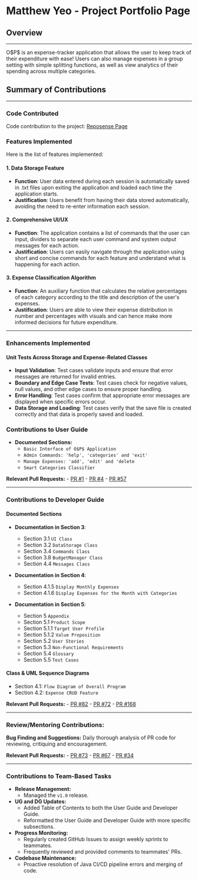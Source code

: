 # Matthew Yeo - Project Portfolio Page

## Overview

---

O\$P\$ is an expense-tracker application that allows the user to keep track of their expenditure with ease! Users can also manage expenses in a group setting with simple 
splitting functions, as well as view analytics of their spending across multiple categories.

## Summary of Contributions

---

### Code Contributed

Code contribution to the project: [Reposense Page](https://nus-cs2113-ay2425s2.github.io/tp-dashboard/?search=&sort=groupTitle&sortWithin=title&timeframe=commit&mergegroup=&groupSelect=groupByRepos&breakdown=true&checkedFileTypes=docs~functional-code~test-code~other&since=2025-02-21&tabOpen=true&tabType=authorship&tabAuthor=matthewyeo1&tabRepo=AY2425S2-CS2113-F11-2%2Ftp%5Bmaster%5D&authorshipIsMergeGroup=false&authorshipFileTypes=docs~functional-code~test-code~other&authorshipIsBinaryFileTypeChecked=false&authorshipIsIgnoredFilesChecked=false)

### Features Implemented
Here is the list of features implemented:

#### 1. Data Storage Feature

- **Function**: User data entered during each session is automatically saved in .txt files upon exiting the application and loaded each time the application starts.
- **Justification**: Users benefit from having their data stored automatically, avoiding the need to re-enter information each session.

#### 2. Comprehensive UI/UX

- **Function**: The application contains a list of commands that the user can input, dividers to separate each user command and system output messages for each action.
- **Justification**: Users can easily navigate through the application using short and concise commands for each feature and understand what is happening for each action.

#### 3. Expense Classification Algorithm

- **Function**: An auxiliary function that calculates the relative percentages of each category according to the title and description of the user's expenses. 
- **Justification**: Users are able to view their expense distribution in number and percentages with visuals and can hence make more informed decisions for future expenditure.

---

### Enhancements Implemented

#### Unit Tests Across Storage and Expense-Related Classes
- **Input Validation**: Test cases validate inputs and ensure that error messages are returned for invalid entries.
- **Boundary and Edge Case Tests**: Test cases check for negative values, null values, and other edge cases to ensure proper handling.
- **Error Handling**: Test cases confirm that appropriate error messages are displayed when specific errors occur.
- **Data Storage and Loading**: Test cases verify that the save file is created correctly and that data is properly saved and loaded.

### Contributions to User Guide

- **Documented Sections:**
    - `Basic Interface of O$P$ Application`
    - `Admin Commands: 'help', 'categories' and 'exit'`
    - `Manage Expenses: 'add', 'edit' and 'delete`
    - `Smart Categories Classifier`

**Relevant Pull Requests:** 
    - [PR #1](https://github.com/AY2425S2-CS2113-F11-2/tp/pull/1/files)
    - [PR #4](https://github.com/AY2425S2-CS2113-F11-2/tp/pull/4/files)
    - [PR #57](https://github.com/AY2425S2-CS2113-F11-2/tp/pull/57/files)

---

### Contributions to Developer Guide

#### Documented Sections
- **Documentation in Section 3**:
    - Section 3.1 `UI Class`
    - Section 3.2 `DataStorage Class`
    - Section 3.4 `Commands Class`
    - Section 3.8 `BudgetManager Class`
    - Section 4.4 `Messages Class`

- **Documentation in Section 4**:
    - Section 4.1.5 `Display Monthly Expenses`
    - Section 4.1.6 `Display Expenses for the Month with Categories`

- **Documentation in Section 5**:
  - Section 5 `Appendix`
  - Section 5.1 `Product Scope`
  - Section 5.1.1 `Target User Profile`
  - Section 5.1.2 `Value Proposition`
  - Section 5.2 `User Stories`
  - Section 5.3 `Non-Functional Requirements`
  - Section 5.4 `Glossary`
  - Section 5.5 `Test Cases`

#### Class & UML Sequence Diagrams
- Section 4.1: `Flow Diagram of Overall Program`
- Section 4.2: `Expense CRUD Feature`

**Relevant Pull Requests:**
    - [PR #82](https://github.com/AY2425S2-CS2113-F11-2/tp/pull/82/files)
    - [PR #72](https://github.com/AY2425S2-CS2113-F11-2/tp/pull/72/files)
    - [PR #168](https://github.com/AY2425S2-CS2113-F11-2/tp/pull/168/files)

---

### Review/Mentoring Contributions:
**Bug Finding and Suggestions:** Daily thorough analysis of PR code for reviewing, critiquing and encouragement.

**Relevant Pull Requests:**
    - [PR #73](https://github.com/AY2425S2-CS2113-F11-2/tp/pull/73/files)
    - [PR #67](https://github.com/AY2425S2-CS2113-F11-2/tp/pull/67/files)
    - [PR #34](https://github.com/AY2425S2-CS2113-F11-2/tp/pull/34/files)

---

### Contributions to Team-Based Tasks
- **Release Management:** 
    - Managed the `v1.0` release.
- **UG and DG Updates:**
    - Added Table of Contents to both the User Guide and Developer Guide.
    - Reformatted the User Guide and Developer Guide with more specific subsections.
- **Progress Monitoring:** 
    - Regularly created GitHub Issues to assign weekly sprints to teammates.
    - Frequently reviewed and provided comments to teammates' PRs.
- **Codebase Maintenance:**
    - Proactive resolution of Java CI/CD pipeline errors and merging of code.
